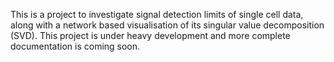 This is a project to investigate signal detection limits of single cell data, along with a network based visualisation of its singular value decomposition (SVD). 
This project is under heavy development and more complete documentation is coming soon. 
